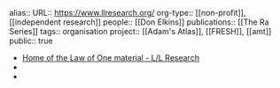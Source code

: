 alias::
URL:: https://www.llresearch.org/
org-type:: [[non-profit]], [[independent research]] 
people:: [[Don Elkins]] 
publications:: [[The Ra Series]] 
tags:: organisation
project:: [[Adam's Atlas]], [[FRESH]], [[amt]] 
public:: true

- [Home of the Law of One material - L/L Research](https://www.llresearch.org/)
-
-